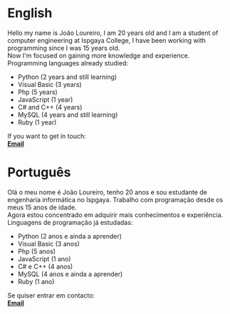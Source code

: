 <h1>English</h1>
<p>Hello my name is João Loureiro, I am 20 years old and I am a student of computer engineering at Ispgaya College, I have been working with programming since I was 15 years old.<br>
Now I'm focused on gaining more knowledge and experience.<br>
Programming languages already studied:</p>

- Python (2 years and still learning)
- Visual Basic (3 years)
- Php (5 years)
- JavaScript (1 year)
- C# and C++ (4 years)
- MySQL (4 years and still learning)
- Ruby (1 year)

If you want to get in touch:<br>
<a href="mailto:joaoloureiro2002@hotmail.com"><b>Email</b></a>
<h1>Português</h1>
<p>Olá o meu nome é João Loureiro, tenho 20 anos e sou estudante de engenharia informática no Ispgaya. Trabalho com programação desde os meus 15 anos de idade.<br>
Agora estou concentrado em adquirir mais conhecimentos e experiência.<br>
Linguagens de programação já estudadas:</p>

- Python (2 anos e ainda a aprender)
- Visual Basic (3 anos)
- Php (5 anos)
- JavaScript (1 ano)
- C# e C++ (4 anos)
- MySQL (4 anos e ainda a aprender)
- Ruby (1 ano)

Se quiser entrar em contacto:<br>
<a href="mailto: joaoloureiro2002@hotmail.com"><b>Email</b></a>
